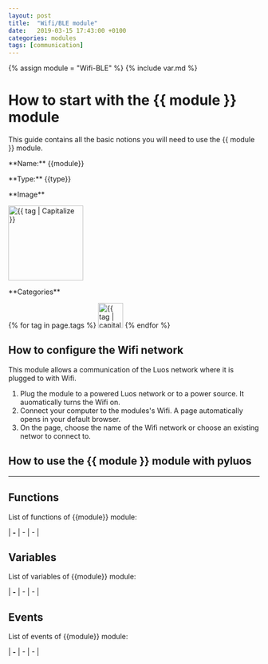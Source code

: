 ```yaml
---
layout: post
title:  "Wifi/BLE module"
date:   2019-03-15 17:43:00 +0100
categories: modules
tags: [communication]
---
```


{% assign module = "Wifi-BLE" %}
{% include var.md %}

# How to start with the {{ module }} module

This guide contains all the basic notions you will need to use the {{ module }} module.

<div class="sheet" markdown="1">
<p class="sheet-title" markdown="1">**Name:** {{module}}</p>
<p class="sheet-title" markdown="1">**Type:** {{type}}</p>
<p class="sheet-title" markdown="1">**Image**</p>
<p class="indent" markdown="1"><img height="150" src="/assets/img/{{ module | downcase }}-module.png" alt="{{ tag | Capitalize }}"></p>
<p class="sheet-title" markdown="1">**Categories**</p>
<p class="indent" markdown="1">
{% for tag in page.tags %}
  <a href="{{ "/" | absolute_url }}tags.html"><img height="50" src="/assets/img/sticker-{{ tag }}.png" alt="{{ tag | capitalize }}"></a>
{% endfor %}
</p>
</div>



## How to configure the Wifi network

This module allows a communication of the Luos network where it is plugged to with Wifi. 

1. Plug the module to a powered Luos network or to a power source. It auomatically turns the Wifi on.
2. Connect your computer to the modules's Wifi. A page automatically opens in your default browser.
3. On the page, choose the name of the Wifi network or choose an existing networ to connect to.




## How to use the {{ module }} module with pyluos



----

## Functions
List of functions of {{module}} module:

| **-** | - | - | 

## Variables
List of variables of {{module}} module:

| **-** | - | - | 

## Events
List of events of {{module}} module:

| **-** | - | - | 
